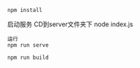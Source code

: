 


```安装依赖
npm install
```
启动服务
CD到server文件夹下 node index.js
```
运行
npm run serve
```


```
npm run build
```


